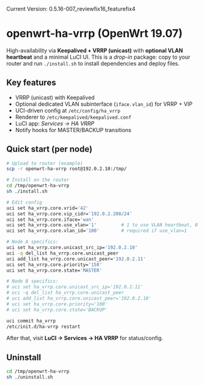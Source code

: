 Current Version: 0.5.16-007_reviewfix16_featurefix4

# openwrt-ha-vrrp (OpenWrt 19.07)

High-availability via **Keepalived + VRRP (unicast)** with **optional VLAN heartbeat** and a minimal LuCI UI.
This is a *drop-in* package: copy to your router and run `./install.sh` to install dependencies and deploy files.

## Key features
- VRRP (unicast) with Keepalived
- Optional dedicated VLAN subinterface (`iface.vlan_id`) for VRRP + VIP
- UCI-driven config at `/etc/config/ha_vrrp`
- Renderer to `/etc/keepalived/keepalived.conf`
- LuCI app: *Services → HA VRRP*
- Notify hooks for MASTER/BACKUP transitions

## Quick start (per node)
```sh
# Upload to router (example)
scp -r openwrt-ha-vrrp root@192.0.2.10:/tmp/

# Install on the router
cd /tmp/openwrt-ha-vrrp
sh ./install.sh

# Edit config
uci set ha_vrrp.core.vrid='42'
uci set ha_vrrp.core.vip_cidr='192.0.2.200/24'
uci set ha_vrrp.core.iface='wan'
uci set ha_vrrp.core.use_vlan='1'         # 1 to use VLAN heartbeat, 0 otherwise
uci set ha_vrrp.core.vlan_id='100'        # required if use_vlan=1

# Node A specifics:
uci set ha_vrrp.core.unicast_src_ip='192.0.2.10'
uci -q del_list ha_vrrp.core.unicast_peer
uci add_list ha_vrrp.core.unicast_peer='192.0.2.11'
uci set ha_vrrp.core.priority='150'
uci set ha_vrrp.core.state='MASTER'

# Node B specifics:
# uci set ha_vrrp.core.unicast_src_ip='192.0.2.11'
# uci -q del_list ha_vrrp.core.unicast_peer
# uci add_list ha_vrrp.core.unicast_peer='192.0.2.10'
# uci set ha_vrrp.core.priority='100'
# uci set ha_vrrp.core.state='BACKUP'

uci commit ha_vrrp
/etc/init.d/ha-vrrp restart
```

After that, visit **LuCI → Services → HA VRRP** for status/config.

## Uninstall
```sh
cd /tmp/openwrt-ha-vrrp
sh ./uninstall.sh
```
